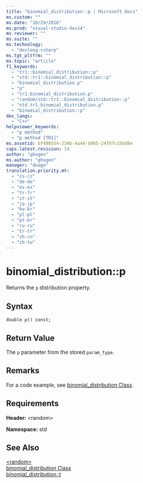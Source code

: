 ```yaml
---
title: "binomial_distribution::p | Microsoft Docs"
ms.custom: ""
ms.date: "10/29/2016"
ms.prod: "visual-studio-dev14"
ms.reviewer: ""
ms.suite: ""
ms.technology: 
  - "devlang-csharp"
ms.tgt_pltfrm: ""
ms.topic: "article"
f1_keywords: 
  - "tr1::binomial_distribution::p"
  - "std::tr1::binomial_distribution::p"
  - "binomial_distribution.p"
  - "p"
  - "tr1.binomial_distribution.p"
  - "random/std::tr1::binomial_distribution::p"
  - "std.tr1.binomial_distribution.p"
  - "binomial_distribution::p"
dev_langs: 
  - "C++"
helpviewer_keywords: 
  - "p method"
  - "p method [TR1]"
ms.assetid: bf498554-234b-4a44-b965-24f87c15bd8e
caps.latest.revision: 14
author: "ghogen"
ms.author: "ghogen"
manager: "douge"
translation.priority.mt: 
  - "cs-cz"
  - "de-de"
  - "es-es"
  - "fr-fr"
  - "it-it"
  - "ja-jp"
  - "ko-kr"
  - "pl-pl"
  - "pt-br"
  - "ru-ru"
  - "tr-tr"
  - "zh-cn"
  - "zh-tw"
---
```

# binomial_distribution::p
Returns the `p` distribution property.  
  
## Syntax  
  
```  
double p() const;  
```  
  
## Return Value  
 The `p` parameter from the stored `param_type`.  
  
## Remarks  
 For a code example, see [binomial_distribution Class](/visual-cpp/standard-library/binomial-distribution-class).  
  
## Requirements  
 **Header:** \<random>  
  
 **Namespace:** std  
  
## See Also  
 [\<random>](../Topic/%3Crandom%3E.md)   
 [binomial_distribution Class](/visual-cpp/standard-library/binomial-distribution-class)   
 [binomial_distribution::t](../misc/binomial-distribution-t.md)